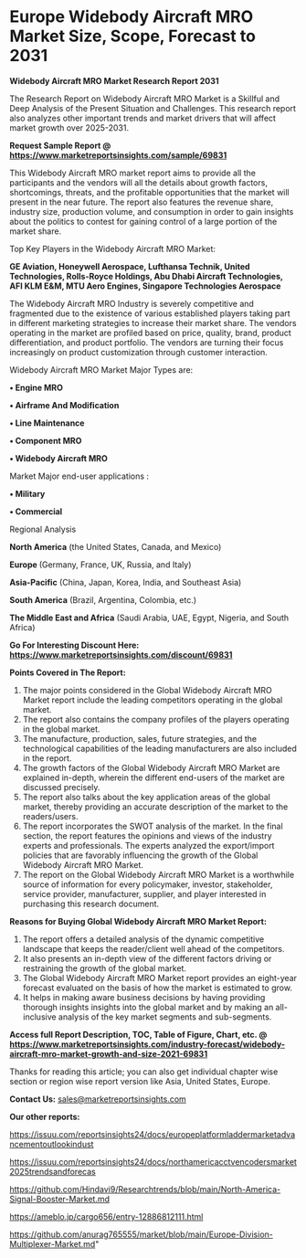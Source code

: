  # Europe Widebody Aircraft MRO Market Size, Scope, Forecast to 2031

<strong>Widebody Aircraft MRO Market Research Report 2031</strong>

The Research Report on Widebody Aircraft MRO Market is a Skillful and Deep Analysis of the Present Situation and Challenges. This research report also analyzes other important trends and market drivers that will affect market growth over 2025-2031.

<strong>Request Sample Report @ <a href=https://www.marketreportsinsights.com/sample/69831>https://www.marketreportsinsights.com/sample/69831</a></strong>

This Widebody Aircraft MRO market report aims to provide all the participants and the vendors will all the details about growth factors, shortcomings, threats, and the profitable opportunities that the market will present in the near future. The report also features the revenue share, industry size, production volume, and consumption in order to gain insights about the politics to contest for gaining control of a large portion of the market share.

Top Key Players in the Widebody Aircraft MRO Market:

<strong>GE Aviation, Honeywell Aerospace, Lufthansa Technik, United Technologies, Rolls-Royce Holdings, Abu Dhabi Aircraft Technologies, AFI KLM E&M, MTU Aero Engines, Singapore Technologies Aerospace</strong>

The Widebody Aircraft MRO Industry is severely competitive and fragmented due to the existence of various established players taking part in different marketing strategies to increase their market share. The vendors operating in the market are profiled based on price, quality, brand, product differentiation, and product portfolio. The vendors are turning their focus increasingly on product customization through customer interaction.

Widebody Aircraft MRO Market Major Types are:

<strong>• Engine MRO

• Airframe And Modification

• Line Maintenance

• Component MRO

• Widebody Aircraft MRO</strong>

Market Major end-user applications :

<strong>• Military 

• Commercial</strong>

Regional Analysis

</u><strong><b>North America</b></strong> (the United States, Canada, and Mexico)

<strong><b>Europe </b></strong>(Germany, France, UK, Russia, and Italy)

<strong><b>Asia-Pacific</b></strong> (China, Japan, Korea, India, and Southeast Asia)

<strong><b>South America</b></strong> (Brazil, Argentina, Colombia, etc.)

<strong><b>The Middle East and Africa</b></strong> (Saudi Arabia, UAE, Egypt, Nigeria, and South Africa)

<strong>Go For Interesting Discount Here: <a href=https://www.marketreportsinsights.com/discount/69831>https://www.marketreportsinsights.com/discount/69831</a></strong>

<strong>Points Covered in The Report:</strong>
<ol>
  <li>The major points considered in the Global Widebody Aircraft MRO Market report include the leading competitors operating in the global market.</li>
  <li>The report also contains the company profiles of the players operating in the global market.</li>
  <li>The manufacture, production, sales, future strategies, and the technological capabilities of the leading manufacturers are also included in the report.</li>
  <li>The growth factors of the Global Widebody Aircraft MRO Market are explained in-depth, wherein the different end-users of the market are discussed precisely.</li>
  <li>The report also talks about the key application areas of the global market, thereby providing an accurate description of the market to the readers/users.</li>
  <li>The report incorporates the SWOT analysis of the market. In the final section, the report features the opinions and views of the industry experts and professionals. The experts analyzed the export/import policies that are favorably influencing the growth of the Global Widebody Aircraft MRO Market.</li>
  <li>The report on the Global Widebody Aircraft MRO Market is a worthwhile source of information for every policymaker, investor, stakeholder, service provider, manufacturer, supplier, and player interested in purchasing this research document.</li>
</ol>
<strong>Reasons for Buying Global Widebody Aircraft MRO Market Report:</strong>

<ol>
  <li>The report offers a detailed analysis of the dynamic competitive landscape that keeps the reader/client well ahead of the competitors.</li>
  <li>It also presents an in-depth view of the different factors driving or restraining the growth of the global market.</li>
  <li>The Global Widebody Aircraft MRO Market report provides an eight-year forecast evaluated on the basis of how the market is estimated to grow.</li>
  <li>It helps in making aware business decisions by having providing thorough insights insights into the global market and by making an all-inclusive analysis of the key market segments and sub-segments.</li>
</ol>
<strong>Access full Report Description, TOC, Table of Figure, Chart, etc. @ <a href=https://www.marketreportsinsights.com/industry-forecast/widebody-aircraft-mro-market-growth-and-size-2021-69831>https://www.marketreportsinsights.com/industry-forecast/widebody-aircraft-mro-market-growth-and-size-2021-69831</a></strong>


Thanks for reading this article; you can also get individual chapter wise section or region wise report version like Asia, United States, Europe.

<strong>Contact Us:</strong>
sales@marketreportsinsights.com

<strong>Our other reports:</strong>

<a href=https://issuu.com/reportsinsights24/docs/europeplatformladdermarketadvancementoutlookindust>https://issuu.com/reportsinsights24/docs/europeplatformladdermarketadvancementoutlookindust</a>

<a href=https://issuu.com/reportsinsights24/docs/northamericacctvencodersmarket2025trendsandforecas>https://issuu.com/reportsinsights24/docs/northamericacctvencodersmarket2025trendsandforecas</a>

<a href=https://github.com/Hindavi9/Researchtrends/blob/main/North-America-Signal-Booster-Market.md>https://github.com/Hindavi9/Researchtrends/blob/main/North-America-Signal-Booster-Market.md</a>

<a href=https://ameblo.jp/cargo656/entry-12886812111.html>https://ameblo.jp/cargo656/entry-12886812111.html</a>

<a href=https://github.com/anurag765555/market/blob/main/Europe-Division-Multiplexer-Market.md>https://github.com/anurag765555/market/blob/main/Europe-Division-Multiplexer-Market.md</a>"
